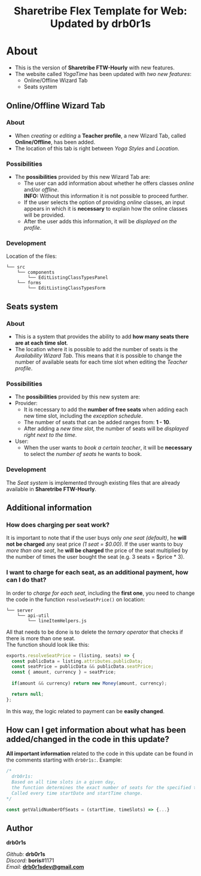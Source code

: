 <div align="center">
  <h1>Sharetribe Flex Template for Web: Updated by drb0r1s</h1>
</div>

# About
- This is the version of **Sharetribe FTW-Hourly** with new features. 
- The website called *YogaTime* has been updated with *two new features*:
  - Online/Offline Wizard Tab
  - Seats system

## Online/Offline Wizard Tab
### About

- When *creating* or *editing* a **Teacher profile**, a new Wizard Tab, called **Online/Offline**, has been added.
- The location of this tab is right between *Yoga Styles* and *Location*.

### Possibilities

- The **possibilities** provided by this new Wizard Tab are:
  - The user can add information about whether he offers classes *online* and/or *offline*.<br />
  **INFO:** Without this information it is not possible to proceed further.
  - If the user selects the option of providing *online* classes, an input appears in which it is **necessary** to explain how the online classes will be provided.
  - After the user adds this information, it will be *displayed on the profile*.

### Development
Location of the files:
```
└── src
    └── components
        └── EditListingClassTypesPanel
    └── forms
        └── EditListingClassTypesForm
```

## Seats system
### About

- This is a system that provides the ability to add **how many seats there are at each time slot**.
- The location where it is possible to add the number of seats is the *Availability Wizard Tab*. This means that it is possible to change the number of available seats for each time slot when editing the *Teacher profile*.

### Possibilities

- The **possibilities** provided by this new system are:
- Provider:
  - It is necessary to add the **number of free seats** when adding each new time slot, including the *exception schedule*.
  - The number of seats that can be added ranges from: **1 - 10**.
  - After adding a *new time slot*, the number of seats will be *displayed right next to the time*.
- User:
  - When the user wants to *book a certain teacher*, it will be **necessary** to select the *number of seats* he wants to book.

### Development
The *Seat system* is implemented through existing files that are already available in **Sharetribe FTW-Hourly**.

## Additional information

### How does charging per seat work?
It is important to note that if the user buys only *one seat (default)*, he **will not be charged** any seat price *(1 seat = $0.00)*. If the user wants to buy *more than one seat*, he **will be charged** the price of the seat multiplied by the number of times the user bought the seat (e.g. 3 seats = $price * 3).

### I want to charge for each seat, as an additional payment, how can I do that?
In order to *charge for each seat*, including the **first one**, you need to change the code in the function `resolveSeatPrice()` on location:
```
└── server
    └── api-util
        └── lineItemHelpers.js
```
All that needs to be done is to delete the *ternary operator* that checks if there is more than one seat.<br />
The function should look like this:
```js
exports.resolveSeatPrice = (listing, seats) => {
  const publicData = listing.attributes.publicData;
  const seatPrice = publicData && publicData.seatPrice;
  const { amount, currency } = seatPrice;
 
  if(amount && currency) return new Money(amount, currency);

  return null;
};
```
In this way, the logic related to payment can be **easily changed**.

## How can I get information about what has been added/changed in the code in this update?
**All important information** related to the code in this update can be found in the comments starting with `drb0r1s:`.
Example:
```js
/*
  drb0r1s:
  Based on all time slots in a given day,
  the function determines the exact number of seats for the specified time.
  Called every time startDate and startTime change.
*/

const getValidNumberOfSeats = (startTime, timeSlots) => {...}
```

## Author

**drb0r1s**

*Github:* **drb0r1s**<br>
*Discord:* **boris**#1171<br>
*Email:* **drb0r1sdev@gmail.com**
